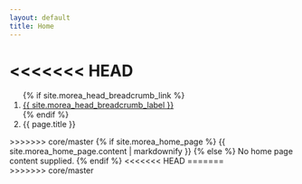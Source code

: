 ```yaml
---
layout: default
title: Home
---
```


<<<<<<< HEAD
=======
<div class="breadcrumb-bar">
  <div class="container">
    <ol class="breadcrumb">
        {% if site.morea_head_breadcrumb_link %}
          <li><a href="{{ site.morea_head_breadcrumb_link }}">{{ site.morea_head_breadcrumb_label }}</a></li>
          {% endif %}
      <li class="active">{{ page.title }}</li>
    </ol>
  </div>
</div>

<div class="container">
>>>>>>> core/master
{% if site.morea_home_page %}
  {{ site.morea_home_page.content | markdownify }}
{% else %}
  No home page content supplied.
{% endif %}
<<<<<<< HEAD
=======
</div>
>>>>>>> core/master

